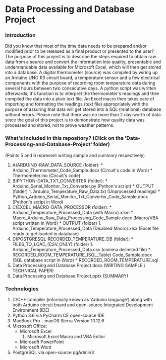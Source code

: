 # Data Processing and Database Project

### Introduction

Did you know that most of the time data needs to be prepared and/or modified prior to be released as a final product or presented to the user? The purpose of this project is to describe the steps required to obtain raw data from a source and convert the information into quality, presentable and understandable data available for Microsoft Excel, which will then get stored into a database. A digital thermometer (source) was compiled by wiring up an Arduino UNO R3 circuit board, a temperature sensor and a few electrical components with the purpose of recording room temperature data during several hours between two consecutive days. A python script was written afterwards; it's function is to interpret the thermometer's readings and then compiled the data into a plain text file. An Excel macro then takes care of importing and formatting the readings (text file) appropriately with the purpose of assuring that data will get stored into a SQL (relational) database without errors. Please note that there was no more than 2 day-worth of data since the goal of this project is to demonstrate how quality data was processed and stored, not to prove weather patterns.   

### What's included in this repository? (Click on the 'Data-Processing-and-Database-Project' folder)

(Points 5 and 6 represent writing sample and summary respectively)

1. A)ARDUINO-RAW_DATA_SOURCE (folder):
    	* Arduino_Thermometer_Code_Sample.docx (Circuit's code in Word)
    	* Thermometer.ino (Circuit's code)
2. B)PYTHON-DATA_TXT_CONVERTER (folder):
    	* Arduino_Serial_Monitor_Txt_Converter.py (Python's script)
    	* OUTPUT (folder)
        1. Arduino_Temperature_Raw_Data.txt (Unprocessed readings)
    	* Python_Arduino_Serial_Monitor_Txt_Converter_Code_Sample.docx (Python's script in Word)
3. C)EXCEL_MACRO-DATA_PROCESSOR (folder):
    	* Arduino_Temperature_Processed_Data (with Macro).xlsm
    	* Macro_Arduino_Raw_Data_Processing_Code_Sample.docx (Macro/VBA script written in Word)
    	* OUTPUT (folder)
         1. Arduino_Temperature_Processed_Data (Disabled Macro).xlsx (Excel file ready to get loaded in database)
4. D)POSTGRESQL-RECORDED_TEMPERATURE_DB (folder):
    	* FILES_TO_LOAD_(CSV_ONLY) (folder)
    	1. Arduino_Temperature_Processed_Data.csv (comma delimited file)
    	* RECORDED_ROOM_TEMPERATURE_(SQL_Table) Code_Sample.docx (SQL database script in Word)
    	* RECORDED_ROOM_TEMPERATURE.sql
5. Data Processing and Database Project.docx (WRITING SAMPLE / TECHNICAL PAPER)
6. Data Processing and Database Project.pptx (SUMMARY)

### Technologies

1. C/C++ compiler (informally known as ‘Arduino language’) along with both Arduino circuit board and open-source Integrated Development Environment (IDE)
2. Python 3.6 via PyCharm CE open-source IDE
3. MacBook Pro – macOS Sierra Version 10.12.6
4. Microsoft Office:
	* Microsoft Excel
        1. Microsoft Excel Macro and VBA Editor
	* Microsoft PowerPoint
	* Microsoft Word
5. PostgreSQL via open-source pgAdmin3
